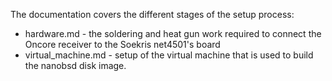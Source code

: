 The documentation covers the different stages of the setup process:

* hardware.md - the soldering and heat gun work required to connect the Oncore receiver to the Soekris net4501's board
* virtual_machine.md - setup of the virtual machine that is used to build the nanobsd disk image.